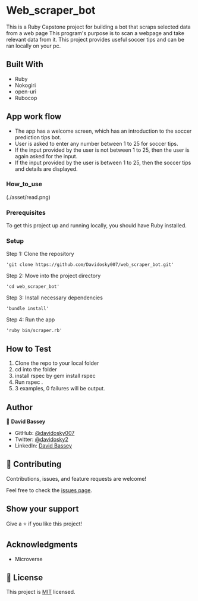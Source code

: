 # Web_scraper_bot
This is a Ruby Capstone project for building a bot that scraps selected data from a web page
 This program's purpose is to scan a webpage and take relevant data from it. This project provides useful soccer tips and can be ran locally on your pc.

## Built With

- Ruby
- Nokogiri
- open-uri
- Rubocop

## App work flow

- The app has a welcome screen, which has an introduction to the soccer prediction tips bot.
- User is asked to enter any number between 1 to 25 for soccer tips.
- If the input provided by the user is not between 1 to 25, then the user is again asked for the input.
- If the input provided by the user is between 1 to 25, then the soccer tips and details are displayed.

### How_to_use
(./asset/read.png)

### Prerequisites

To get this project up and running locally, you should have Ruby installed.

### Setup

Step 1: Clone the repository

```
'git clone https://github.com/Davidosky007/web_scraper_bot.git'
```

Step 2: Move into the project directory

```
'cd web_scraper_bot'
```

Step 3: Install necessary dependencies

```
'bundle install'
```

Step 4: Run the app

```
'ruby bin/scraper.rb'
```
## How to Test
1. Clone the repo to your local folder
2. cd into the folder
3. install rspec by gem install rspec
4. Run rspec .
5. 3 examples, 0 failures will be output.
​

## Author

👤 **David Bassey**

- GitHub: [@davidosky007](https://github.com/davidosky007)
- Twitter: [@davidosky2](https://twitter.com/Davidosky2)
- LinkedIn: [David Bassey](https://www.linkedin.com/in/david-bassey-2b9671199/)


## 🤝 Contributing

Contributions, issues, and feature requests are welcome!

Feel free to check the [issues page](issues/).

## Show your support

Give a ⭐️ if you like this project!

## Acknowledgments

- Microverse

## 📝 License

This project is [MIT](lic.url) licensed.
